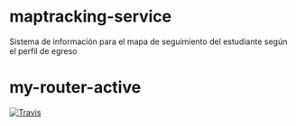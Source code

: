 # maptracking-service
Sistema de información para el mapa de seguimiento del estudiante según el perfil de egreso

# my-router-active

[![Travis][build-badge]][build]

[build-badge]: https://img.shields.io/travis/user/repo/master.png?style=flat-square
[build]: https://travis-ci.org/user/repo

